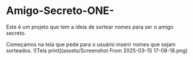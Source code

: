 # Amigo-Secreto-ONE-
Este é um projeto que tem a ideia de sortear nomes para ser o amigo secreto.

Começamos na tela que pede para o usuário inserir nomes que sejam sorteados. 
![Tela print](assets/Screenshot From 2025-03-15 17-08-18.png)
